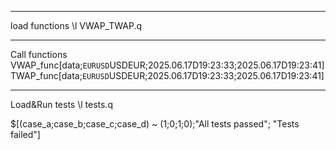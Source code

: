 
-----------------------------------
load functions
\l VWAP_TWAP.q

-----------------------------------
Call functions
VWAP_func[data;`EURUSD`USDEUR;2025.06.17D19:23:33;2025.06.17D19:23:41]
TWAP_func[data;`EURUSD`USDEUR;2025.06.17D19:23:33;2025.06.17D19:23:41]

-----------------------------------
Load&Run tests
\l tests.q

$[(case_a;case_b;case_c;case_d) ~ (1;0;1;0);"All tests passed"; "Tests failed"]
